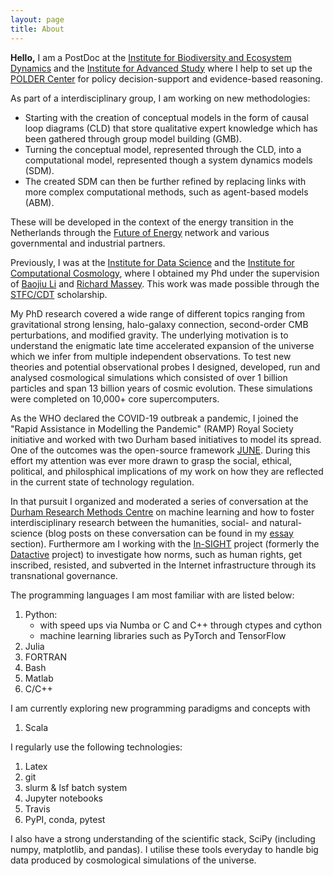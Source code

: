 ```yaml
---
layout: page
title: About
---
```


**Hello,**
I am a PostDoc at the <a href="https://ibed.uva.nl/">Institute for Biodiversity and Ecosystem Dynamics</a> and the <a href="https://ias.uva.nl/">Institute for Advanced Study</a> where I help to set up the <a href="https://polder.center/">POLDER Center</a> for policy decision-support and evidence-based reasoning.

As part of a interdisciplinary group, I am working on new methodologies:
- Starting with the creation of conceptual models in the form of causal loop diagrams (CLD) that store qualitative expert knowledge which has been gathered through group model building (GMB).
- Turning the conceptual model, represented through the CLD, into a computational model, represented though a system dynamics models (SDM).
- The created SDM can then be further refined by replacing links with more complex computational methods, such as agent-based models (ABM).

These will be developed in the context of the energy transition in the Netherlands through the <a href="https://ias.uva.nl/research/coupled-human-and-natural-systems/future-of-energy/future-of-energy.html">Future of Energy</a> network and various governmental and industrial partners.

Previously, I was at the <a href="https://www.dur.ac.uk/idas/">Institute for Data Science</a> and the <a href="http://www.icc.dur.ac.uk/">Institute for Computational Cosmology</a>, where I obtained my Phd under the supervision of <a href="https://www.dur.ac.uk/physics/staff/profiles/?username=shpd91">Baojiu Li</a> and <a href="https://www.dur.ac.uk/physics/staff/profiles/?username=lpcb73">Richard Massey</a>. This work was made possible through the <a href="https://ddis.physics.dur.ac.uk/">STFC/CDT</a> scholarship.

My PhD research covered a wide range of different topics ranging from gravitational strong lensing, halo-galaxy connection, second-order CMB perturbations, and modified gravity. The underlying motivation is to understand the enigmatic late time accelerated expansion of the universe which we infer from multiple independent observations. To test new theories and potential observational probes I designed, developed, run and analysed cosmological simulations which consisted of over 1 billion particles and span 13 billion years of cosmic evolution. These simulations were completed on 10,000+ core supercomputers.

As the WHO declared the COVID-19 outbreak a pandemic, I joined the "Rapid Assistance in Modelling the Pandemic" (RAMP) Royal Society initiative and worked with two Durham based initiatives to model its spread. One of the outcomes was the open-source framework <a href="https://github.com/IDAS-Durham/JUNE">JUNE</a>. During this effort my attention was ever more drawn to grasp the social, ethical, political, and philosphical implications of my work on how they are reflected in the current state of technology regulation.

In that pursuit I organized and moderated a series of conversation at the <a href="https://www.dur.ac.uk/researchmethodscentre/">Durham Research Methods Centre</a> on machine learning and how to foster interdisciplinary research between the humanities, social- and natural-science (blog posts on these conversation can be found in my <a href="https://christovis.github.io//essay">essay</a> section). Furthermore am I working with the <a href="https://in-sight.it/">In-SIGHT</a> project (formerly the <a href="https://data-activism.net/">Datactive</a> project) to investigate how norms, such as human rights, get inscribed, resisted, and subverted in the Internet infrastructure through its transnational governance.


The programming languages I am most familiar with are listed below:

1. Python:
    - with speed ups via Numba or C and C++ through ctypes and cython
    - machine learning libraries such as PyTorch and TensorFlow
2. Julia
3. FORTRAN
4. Bash
5. Matlab
6. C/C++

I am currently exploring new programming paradigms and concepts with
1. Scala

I regularly use the following technologies:

1. Latex
2. git
3. slurm & lsf batch system
4. Jupyter notebooks
5. Travis
6. PyPI, conda, pytest

I also have a strong understanding of the scientific stack, SciPy
(including numpy, matplotlib, and pandas). I utilise these tools everyday to
handle big data produced by cosmological simulations of the universe.
